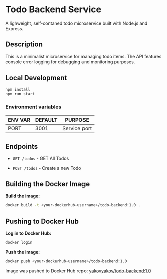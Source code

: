 # Todo Backend Service

A lighweight, self-contaned todo microservice built with Node.js and Express.

## Description

This is a minimalist microservice for managing todo items. The API features console error logging for debugging and monitoring purposes.

## Local Development

```bash
npm install
npm run start
```

### Environment variables

| ENV VAR    | DEFAULT     | PURPOSE          |
|------------|-------------|------------------|
| PORT       | 3001        | Service port     |

## Endpoints

* `GET /todos` - GET All Todos

* `POST /todos` - Create a new Todo

## Building the Docker Image

**Build the image:**

  ```bash
  docker build -t <your-dockerhub-username>/todo-backend:1.0 .
  ```

## Pushing to Docker Hub

**Log in to Docker Hub:**

  ```bash
  docker login
  ```

**Push the image:**

  ```bash
  docker push <your-dockerhub-username>/todo-backend:1.0
  ```

Image was pushed to Docker Hub repo: [yakovyakov/todo-backend:1.0](https://hub.docker.com/r/yakovyakov/todo-backend/tags?name=1.0)
